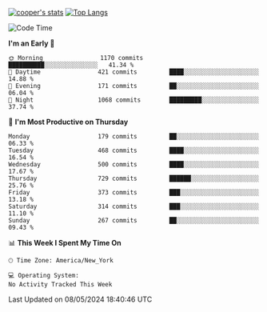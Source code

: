 [![cooper's stats](https://github-readme-stats-l2ak-km2n59e3j-coopjzs-projects.vercel.app/api?username=coopjz&count_private=true)](https://github.com/coopjz/github-readme-stats)
[![Top Langs](https://github-readme-stats-l2ak-km2n59e3j-coopjzs-projects.vercel.app/api/top-langs/?username=coopjz&count_private=true&langs_count=8&layout=compact&&hide=C)](https://github.com/coopjz/github-readme-stats)
<!--START_SECTION:waka-->
![Code Time](http://img.shields.io/badge/Code%20Time-36%20hrs%2016%20mins-blue)

**I'm an Early 🐤** 

```text
🌞 Morning                1170 commits        ██████████░░░░░░░░░░░░░░░   41.34 % 
🌆 Daytime                421 commits         ████░░░░░░░░░░░░░░░░░░░░░   14.88 % 
🌃 Evening                171 commits         ██░░░░░░░░░░░░░░░░░░░░░░░   06.04 % 
🌙 Night                  1068 commits        █████████░░░░░░░░░░░░░░░░   37.74 % 
```
📅 **I'm Most Productive on Thursday** 

```text
Monday                   179 commits         ██░░░░░░░░░░░░░░░░░░░░░░░   06.33 % 
Tuesday                  468 commits         ████░░░░░░░░░░░░░░░░░░░░░   16.54 % 
Wednesday                500 commits         ████░░░░░░░░░░░░░░░░░░░░░   17.67 % 
Thursday                 729 commits         ██████░░░░░░░░░░░░░░░░░░░   25.76 % 
Friday                   373 commits         ███░░░░░░░░░░░░░░░░░░░░░░   13.18 % 
Saturday                 314 commits         ███░░░░░░░░░░░░░░░░░░░░░░   11.10 % 
Sunday                   267 commits         ██░░░░░░░░░░░░░░░░░░░░░░░   09.43 % 
```


📊 **This Week I Spent My Time On** 

```text
🕑︎ Time Zone: America/New_York

💻 Operating System: 
No Activity Tracked This Week
```


 Last Updated on 08/05/2024 18:40:46 UTC
<!--END_SECTION:waka-->
